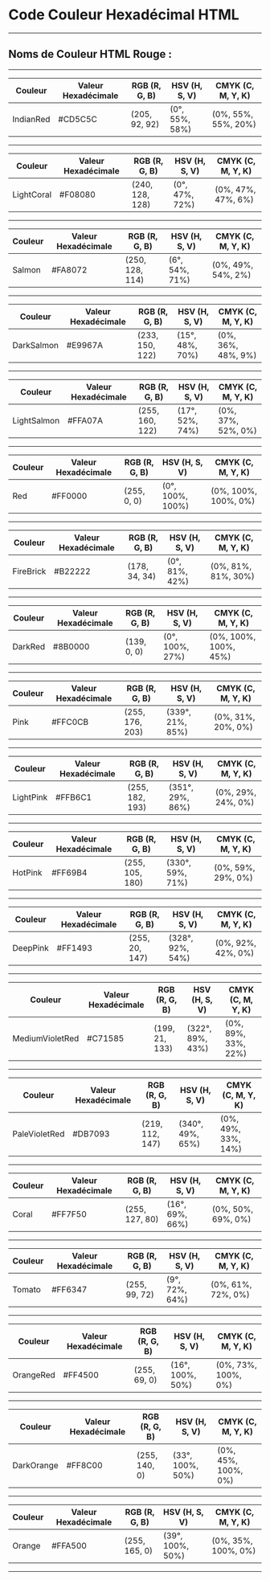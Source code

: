 # **Code Couleur Hexadécimal HTML**

---

## **Noms de Couleur HTML Rouge :**

---


| Couleur       | Valeur Hexadécimale | RGB (R, G, B)     | HSV (H, S, V)         | CMYK (C, M, Y, K)    |
|---------------|----------------------|-------------------|-----------------------|----------------------|
| IndianRed     | #CD5C5C              | (205, 92, 92)     | (0°, 55%, 58%)        | (0%, 55%, 55%, 20%)  |
---

| Couleur            | Valeur Hexadécimale | RGB (R, G, B)    | HSV (H, S, V)        | CMYK (C, M, Y, K)   |
|--------------------|----------------------|------------------|----------------------|---------------------|
| LightCoral         | #F08080              | (240, 128, 128)  | (0°, 47%, 72%)       | (0%, 47%, 47%, 6%)  |

---

| Couleur | Valeur Hexadécimale | RGB (R, G, B)     | HSV (H, S, V)       | CMYK (C, M, Y, K)   |
|---------|----------------------|-------------------|---------------------|---------------------|
| Salmon  | #FA8072              | (250, 128, 114)   | (6°, 54%, 71%)      | (0%, 49%, 54%, 2%)  |

---

| Couleur     | Valeur Hexadécimale | RGB (R, G, B)    | HSV (H, S, V)      | CMYK (C, M, Y, K)  |
|-------------|----------------------|------------------|--------------------|--------------------|
| DarkSalmon  | #E9967A              | (233, 150, 122)  | (15°, 48%, 70%)    | (0%, 36%, 48%, 9%) |

---

| Couleur      | Valeur Hexadécimale | RGB (R, G, B)    | HSV (H, S, V)      | CMYK (C, M, Y, K)  |
|--------------|----------------------|------------------|--------------------|--------------------|
| LightSalmon  | #FFA07A              | (255, 160, 122)  | (17°, 52%, 74%)    | (0%, 37%, 52%, 0%) |

---

| Couleur | Valeur Hexadécimale | RGB (R, G, B)    | HSV (H, S, V)      | CMYK (C, M, Y, K)  |
|---------|----------------------|------------------|--------------------|--------------------|
| Red     | #FF0000              | (255, 0, 0)      | (0°, 100%, 100%)   | (0%, 100%, 100%, 0%)|

---

| Couleur   | Valeur Hexadécimale | RGB (R, G, B)    | HSV (H, S, V)      | CMYK (C, M, Y, K)  |
|-----------|----------------------|------------------|--------------------|--------------------|
| FireBrick | #B22222              | (178, 34, 34)    | (0°, 81%, 42%)     | (0%, 81%, 81%, 30%)|

---

| Couleur | Valeur Hexadécimale | RGB (R, G, B)    | HSV (H, S, V)      | CMYK (C, M, Y, K)  |
|---------|----------------------|------------------|--------------------|--------------------|
| DarkRed | #8B0000              | (139, 0, 0)      | (0°, 100%, 27%)    | (0%, 100%, 100%, 45%)|

---

| Couleur | Valeur Hexadécimale | RGB (R, G, B)    | HSV (H, S, V)       | CMYK (C, M, Y, K)  |
|---------|----------------------|------------------|---------------------|--------------------|
| Pink    | #FFC0CB              | (255, 176, 203)  | (339°, 21%, 85%)    | (0%, 31%, 20%, 0%) |

---

| Couleur    | Valeur Hexadécimale | RGB (R, G, B)    | HSV (H, S, V)       | CMYK (C, M, Y, K)  |
|------------|----------------------|------------------|---------------------|--------------------|
| LightPink  | #FFB6C1              | (255, 182, 193)  | (351°, 29%, 86%)    | (0%, 29%, 24%, 0%) |

---

| Couleur | Valeur Hexadécimale | RGB (R, G, B)    | HSV (H, S, V)       | CMYK (C, M, Y, K)  |
|---------|----------------------|------------------|---------------------|--------------------|
| HotPink | #FF69B4              | (255, 105, 180)  | (330°, 59%, 71%)    | (0%, 59%, 29%, 0%) |

---

| Couleur  | Valeur Hexadécimale | RGB (R, G, B)    | HSV (H, S, V)       | CMYK (C, M, Y, K)  |
|----------|----------------------|------------------|---------------------|--------------------|
| DeepPink | #FF1493              | (255, 20, 147)   | (328°, 92%, 54%)    | (0%, 92%, 42%, 0%) |

---

| Couleur          | Valeur Hexadécimale | RGB (R, G, B)    | HSV (H, S, V)       | CMYK (C, M, Y, K)  |
|------------------|----------------------|------------------|---------------------|--------------------|
| MediumVioletRed | #C71585              | (199, 21, 133)   | (322°, 89%, 43%)    | (0%, 89%, 33%, 22%)|

---

| Couleur        | Valeur Hexadécimale | RGB (R, G, B)    | HSV (H, S, V)       | CMYK (C, M, Y, K)  |
|----------------|----------------------|------------------|---------------------|--------------------|
| PaleVioletRed | #DB7093              | (219, 112, 147)  | (340°, 49%, 65%)    | (0%, 49%, 33%, 14%)|

---

| Couleur | Valeur Hexadécimale | RGB (R, G, B)    | HSV (H, S, V)      | CMYK (C, M, Y, K)  |
|---------|----------------------|------------------|--------------------|--------------------|
| Coral   | #FF7F50              | (255, 127, 80)   | (16°, 69%, 66%)    | (0%, 50%, 69%, 0%) |

---

| Couleur | Valeur Hexadécimale | RGB (R, G, B)    | HSV (H, S, V)      | CMYK (C, M, Y, K)  |
|---------|----------------------|------------------|--------------------|--------------------|
| Tomato  | #FF6347              | (255, 99, 72)    | (9°, 72%, 64%)     | (0%, 61%, 72%, 0%) |

---

| Couleur   | Valeur Hexadécimale | RGB (R, G, B)    | HSV (H, S, V)      | CMYK (C, M, Y, K)  |
|-----------|----------------------|------------------|--------------------|--------------------|
| OrangeRed | #FF4500              | (255, 69, 0)     | (16°, 100%, 50%)   | (0%, 73%, 100%, 0%)|

---

| Couleur    | Valeur Hexadécimale | RGB (R, G, B)    | HSV (H, S, V)      | CMYK (C, M, Y, K)  |
|------------|----------------------|------------------|--------------------|--------------------|
| DarkOrange | #FF8C00              | (255, 140, 0)    | (33°, 100%, 50%)   | (0%, 45%, 100%, 0%)|

---

| Couleur | Valeur Hexadécimale | RGB (R, G, B)    | HSV (H, S, V)      | CMYK (C, M, Y, K)  |
|---------|----------------------|------------------|--------------------|--------------------|
| Orange  | #FFA500              | (255, 165, 0)    | (39°, 100%, 50%)   | (0%, 35%, 100%, 0%)|

---

